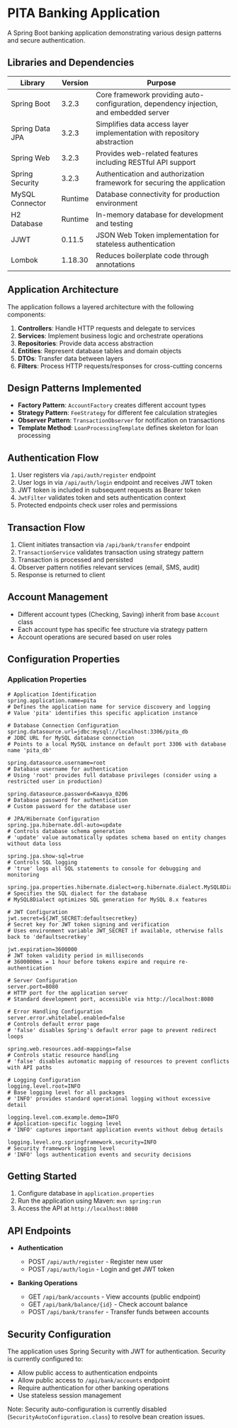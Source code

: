 # PITA Banking Application

A Spring Boot banking application demonstrating various design patterns and secure authentication.

## Libraries and Dependencies

| Library | Version | Purpose |
|---------|---------|---------|
| Spring Boot | 3.2.3 | Core framework providing auto-configuration, dependency injection, and embedded server |
| Spring Data JPA | 3.2.3 | Simplifies data access layer implementation with repository abstraction |
| Spring Web | 3.2.3 | Provides web-related features including RESTful API support |
| Spring Security | 3.2.3 | Authentication and authorization framework for securing the application |
| MySQL Connector | Runtime | Database connectivity for production environment |
| H2 Database | Runtime | In-memory database for development and testing |
| JJWT | 0.11.5 | JSON Web Token implementation for stateless authentication |
| Lombok | 1.18.30 | Reduces boilerplate code through annotations |

## Application Architecture

The application follows a layered architecture with the following components:

1. **Controllers**: Handle HTTP requests and delegate to services
2. **Services**: Implement business logic and orchestrate operations
3. **Repositories**: Provide data access abstraction
4. **Entities**: Represent database tables and domain objects
5. **DTOs**: Transfer data between layers
6. **Filters**: Process HTTP requests/responses for cross-cutting concerns

## Design Patterns Implemented

- **Factory Pattern**: `AccountFactory` creates different account types
- **Strategy Pattern**: `FeeStrategy` for different fee calculation strategies
- **Observer Pattern**: `TransactionObserver` for notification on transactions
- **Template Method**: `LoanProcessingTemplate` defines skeleton for loan processing

## Authentication Flow

1. User registers via `/api/auth/register` endpoint
2. User logs in via `/api/auth/login` endpoint and receives JWT token
3. JWT token is included in subsequent requests as Bearer token
4. `JwtFilter` validates token and sets authentication context
5. Protected endpoints check user roles and permissions

## Transaction Flow

1. Client initiates transaction via `/api/bank/transfer` endpoint
2. `TransactionService` validates transaction using strategy pattern
3. Transaction is processed and persisted
4. Observer pattern notifies relevant services (email, SMS, audit)
5. Response is returned to client

## Account Management

- Different account types (Checking, Saving) inherit from base `Account` class
- Each account type has specific fee structure via strategy pattern
- Account operations are secured based on user roles

## Configuration Properties

### Application Properties

```properties
# Application Identification
spring.application.name=pita
# Defines the application name for service discovery and logging
# Value 'pita' identifies this specific application instance

# Database Connection Configuration
spring.datasource.url=jdbc:mysql://localhost:3306/pita_db
# JDBC URL for MySQL database connection
# Points to a local MySQL instance on default port 3306 with database name 'pita_db'

spring.datasource.username=root
# Database username for authentication
# Using 'root' provides full database privileges (consider using a restricted user in production)

spring.datasource.password=Kaavya_0206
# Database password for authentication
# Custom password for the database user

# JPA/Hibernate Configuration
spring.jpa.hibernate.ddl-auto=update
# Controls database schema generation
# 'update' value automatically updates schema based on entity changes without data loss

spring.jpa.show-sql=true
# Controls SQL logging
# 'true' logs all SQL statements to console for debugging and monitoring

spring.jpa.properties.hibernate.dialect=org.hibernate.dialect.MySQL8Dialect
# Specifies the SQL dialect for the database
# MySQL8Dialect optimizes SQL generation for MySQL 8.x features

# JWT Configuration
jwt.secret=${JWT_SECRET:defaultsecretkey}
# Secret key for JWT token signing and verification
# Uses environment variable JWT_SECRET if available, otherwise falls back to 'defaultsecretkey'

jwt.expiration=3600000
# JWT token validity period in milliseconds
# 3600000ms = 1 hour before tokens expire and require re-authentication

# Server Configuration
server.port=8080
# HTTP port for the application server
# Standard development port, accessible via http://localhost:8080

# Error Handling Configuration
server.error.whitelabel.enabled=false
# Controls default error page
# 'false' disables Spring's default error page to prevent redirect loops

spring.web.resources.add-mappings=false
# Controls static resource handling
# 'false' disables automatic mapping of resources to prevent conflicts with API paths

# Logging Configuration
logging.level.root=INFO
# Base logging level for all packages
# 'INFO' provides standard operational logging without excessive detail

logging.level.com.example.demo=INFO
# Application-specific logging level
# 'INFO' captures important application events without debug details

logging.level.org.springframework.security=INFO
# Security framework logging level
# 'INFO' logs authentication events and security decisions
```

## Getting Started

1. Configure database in `application.properties`
2. Run the application using Maven: `mvn spring:run`
3. Access the API at `http://localhost:8080`

## API Endpoints

- **Authentication**
  - POST `/api/auth/register` - Register new user
  - POST `/api/auth/login` - Login and get JWT token

- **Banking Operations**
  - GET `/api/bank/accounts` - View accounts (public endpoint)
  - GET `/api/bank/balance/{id}` - Check account balance
  - POST `/api/bank/transfer` - Transfer funds between accounts

## Security Configuration

The application uses Spring Security with JWT for authentication. Security is currently configured to:

- Allow public access to authentication endpoints
- Allow public access to `/api/bank/accounts` endpoint
- Require authentication for other banking operations
- Use stateless session management

Note: Security auto-configuration is currently disabled (`SecurityAutoConfiguration.class`) to resolve bean creation issues.
